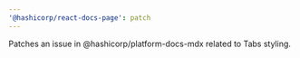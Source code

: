 ```yaml
---
'@hashicorp/react-docs-page': patch
---
```


Patches an issue in @hashicorp/platform-docs-mdx related to Tabs styling.
